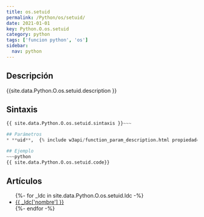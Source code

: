 ```yaml
---
title: os.setuid
permalink: /Python/os/setuid/
date: 2021-01-01
key: Python.O.os.setuid
category: python
tags: ['funcion python', 'os']
sidebar: 
  nav: python
---
```


## Descripción
{{site.data.Python.O.os.setuid.description }}

## Sintaxis
~~~python
{{ site.data.Python.O.os.setuid.sintaxis }}~~~

## Parámetros
* **uid**,  {% include w3api/function_param_description.html propiedad=site.data.Python.O.os.setuid valor="uid" %}

## Ejemplo
~~~python
{{ site.data.Python.O.os.setuid.code}}
~~~

## Artículos
<ul>
{%- for _ldc in site.data.Python.O.os.setuid.ldc -%}
   <li>
       <a href="{{_ldc['url'] }}">{{ _ldc['nombre'] }}</a>
   </li>
{%- endfor -%}
</ul>
